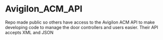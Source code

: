 # Avigilon_ACM_API
Repo made public so others have access to the Avigilon ACM API to make developing code to manage the door controllers and users easier.
Their API accepts XML and JSON
